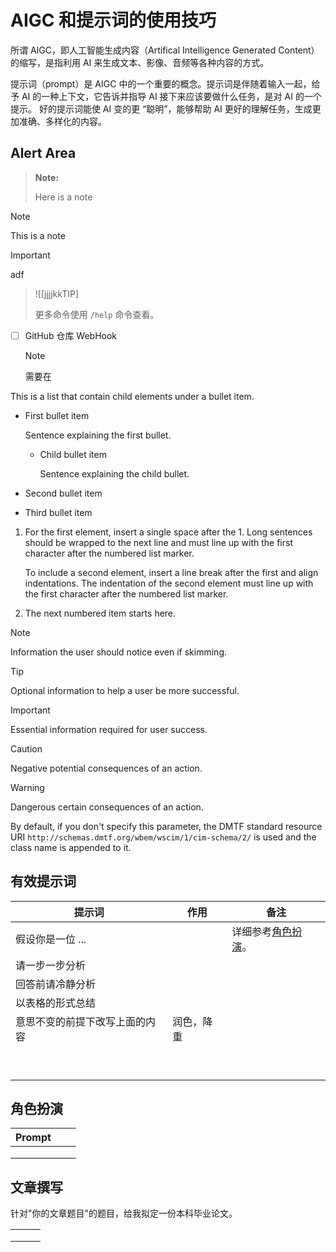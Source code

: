 # AIGC 和提示词的使用技巧

所谓 AIGC，即人工智能生成内容（Artifical Intelligence Generated Content）的缩写，是指利用 AI 来生成文本、影像、音频等各种内容的方式。

提示词（prompt）是 AIGC 中的一个重要的概念。提示词是伴随着输入一起，给予 AI 的一种上下文，它告诉并指导 AI 接下来应该要做什么任务，是对 AI 的一个提示。 好的提示词能使 AI 变的更 “聪明”，能够帮助 AI 更好的理解任务，生成更加准确、多样化的内容。



Alert Area
---

> **Note:**
>
> Here is a note

> [!NOTE]
> This is a note

> [!IMPORTANT]
>
> adf



> ![[jjjjkkTIP]
> 
> 更多命令使用 `/help` 命令查看。



- [ ] GitHub 仓库 WebHook

    > [!NOTE]
    > 需要在

This is a list that contain child elements under a bullet item.

- First bullet item

  Sentence explaining the first bullet.

  - Child bullet item

    Sentence explaining the child bullet.

- Second bullet item
- Third bullet item



1. For the first element, insert a single space after the 1. Long sentences should be wrapped to the
   next line and must line up with the first character after the numbered list marker.

   To include a second element, insert a line break after the first and align indentations. The
   indentation of the second element must line up with the first character after the numbered list
   marker.

2. The next numbered item starts here.



> [!NOTE]
> Information the user should notice even if skimming.

> [!TIP]
> Optional information to help a user be more successful.

> [!IMPORTANT]
> Essential information required for user success.

> [!CAUTION]
> Negative potential consequences of an action.

> [!WARNING]
> Dangerous certain consequences of an action. 

By default, if you don't specify this parameter, the DMTF standard resource URI
`http://schemas.dmtf.org/wbem/wscim/1/cim-schema/2/` is used and the class name is appended to it.



## 有效提示词

| 提示词                         | 作用       | 备注                            |
| ------------------------------ | ---------- | ------------------------------- |
| 假设你是一位 ...               |            | 详细参考[角色扮演](#角色扮演)。 |
| 请一步一步分析                 |            |                                 |
| 回答前请冷静分析               |            |                                 |
| 以表格的形式总结               |            |                                 |
| 意思不变的前提下改写上面的内容 | 润色，降重 |                                 |
|                                |            |                                 |
|                                |            |                                 |
|                                |            |                                 |
|                                |            |                                 |
|                                |            |                                 |
|                                |            |                                 |
|                                |            |                                 |
|                                |            |                                 |
|                                |            |                                 |



## 角色扮演

| Prompt |      |      |
| ------ | ---- | ---- |
|        |      |      |
|        |      |      |
|        |      |      |



## 文章撰写

针对"你的文章题目"的题目，给我拟定一份本科毕业论文。

|      |      |      |
| ---- | ---- | ---- |
|      |      |      |
|      |      |      |
|      |      |      |

